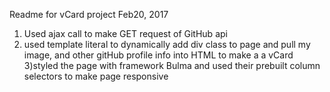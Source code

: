 Readme for vCard project Feb20, 2017

1) Used ajax call to make GET request of GitHub api
2) used template literal to dynamically add div class to page and pull my  image, and other gitHub profile info into HTML
to make a a vCard
3)styled the page with framework Bulma and used their prebuilt column selectors to make page responsive
